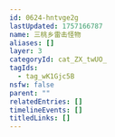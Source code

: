```yaml
---
id: 0624-hntvge2g
lastUpdated: 1757166787
name: 三桃乡雷击怪物
aliases: []
layer: 3
categoryId: cat_ZX_twUO_
tagIds:
  - tag_wK1Gjc5B
nsfw: false
parent: ""
relatedEntries: []
timelineEvents: []
titledLinks: []
---
```


